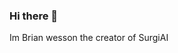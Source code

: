 ### Hi there 👋
Im Brian wesson the creator of SurgiAI
<!--
**surgiai/SurgiAI** is a ✨ _special_ ✨ repository because its `README.md` (this file) appears on your GitHub profile.

Here are some ideas to get you started:

- 🔭 I’m currently working on the readme

